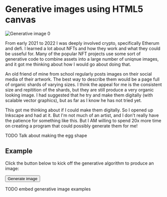 # Generative images using HTML5 canvas

![Generative image 0](/images/generative-0.png)

From early 2021 to 2022 I was deeply involved crypto, specifically Etherum and defi. I learned a lot about NFTs and how they work and what they could be usseful for. Many of the popular NFT projects use some sort of generative code to combine assets into a large number of uniqnue images, and it got me thinking about how I would go about doing that.

An old friend of mine from school regularly posts images on their social media of their artwork. The best way to describe them would be a page full of organic shards of varying sizes. I think the appeal for me is the consistent size and repitition of the shards, but they are still produce a very organic looking image. I had suggested that he try and make them digitally (with scalable vector graphics), but as far as I know he has not tried yet.

This got me thinking about if I could make them digitally. So I opened up Inkscape and had at it. But I'm not much of an artist, and I don't really have the patience for something like this. But I AM willing to spend 20x more time on creating a program that could possibly generate them for me!

TODO Talk about making the egg shape

## Example

Click the button below to kick off the generative algorithm to produce an image:

<button>Generate image</button>

TODO embed generative image examples